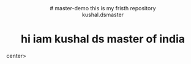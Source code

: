 
<center># master-demo
this is my fristh repository
<br>
kushal.dsmaster
<h1 color="red">hi iam kushal ds master of india </h1> </center>center>
